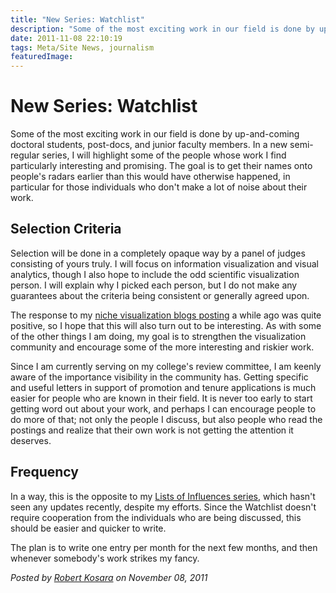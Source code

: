 ```yaml
---
title: "New Series: Watchlist"
description: "Some of the most exciting work in our field is done by up-and-coming doctoral students, post-docs, and junior faculty members. In a new semi-regular series, I will highlight some of the people whose work I find particularly interesting and promising. The goal is to get their names onto people's radars earlier than this would have otherwise happened, in particular for those individuals who don't make a lot of noise about their work."
date: 2011-11-08 22:10:19
tags: Meta/Site News, journalism
featuredImage: 
---
```


# New Series: Watchlist

Some of the most exciting work in our field is done by up-and-coming doctoral students, post-docs, and junior faculty members. In a new semi-regular series, I will highlight some of the people whose work I find particularly interesting and promising. The goal is to get their names onto people's radars earlier than this would have otherwise happened, in particular for those individuals who don't make a lot of noise about their work.

## Selection Criteria

Selection will be done in a completely opaque way by a panel of judges consisting of yours truly. I will focus on information visualization and visual analytics, though I also hope to include the odd scientific visualization person. I will explain why I picked each person, but I do not make any guarantees about the criteria being consistent or generally agreed upon.

The response to my <a href="/blog/2011/six-niche-visualization-blogs">niche visualization blogs posting</a> a while ago was quite positive, so I hope that this will also turn out to be interesting. As with some of the other things I am doing, my goal is to strengthen the visualization community and encourage some of the more interesting and riskier work.

Since I am currently serving on my college's review committee, I am keenly aware of the importance visibility in the community has. Getting specific and useful letters in support of promotion and tenure applications is much easier for people who are known in their field. It is never too early to start getting word out about your work, and perhaps I can encourage people to do more of that; not only the people I discuss, but also people who read the postings and realize that their own work is not getting the attention it deserves.

## Frequency

In a way, this is the opposite to my <a href="/influences">Lists of Influences series</a>, which hasn't seen any updates recently, despite my efforts. Since the Watchlist doesn't require cooperation from the individuals who are being discussed, this should be easier and quicker to write.

The plan is to write one entry per month for the next few months, and then whenever somebody's work strikes my fancy.


_Posted by <a href="/about">Robert Kosara</a> on November 08, 2011_


